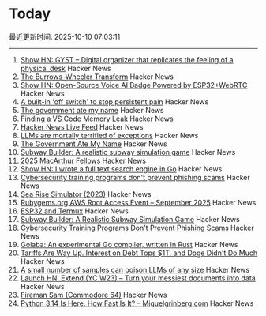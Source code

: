 # Today

最近更新时间: 2025-10-10 07:03:11

--- 
1. [Show HN: GYST – Digital organizer that replicates the feeling of a physical desk](https://gyst.fr/) Hacker News
2. [The Burrows-Wheeler Transform](https://sandbox.bio/concepts/bwt) Hacker News
3. [Show HN: Open-Source Voice AI Badge Powered by ESP32+WebRTC](https://github.com/VapiAI/vapicon-2025-hardware-workshop) Hacker News
4. [A built-in 'off switch' to stop persistent pain](https://penntoday.upenn.edu/news/select-neurons-brainstem-may-hold-key-treating-chronic-pain) Hacker News
5. [The government ate my name](https://slate.com/life/2025/10/passport-name-change-united-states-mexico-spain-immigration.html) Hacker News
6. [Finding a VS Code Memory Leak](https://randomascii.wordpress.com/2025/10/09/finding-a-vs-code-memory-leak/) Hacker News
7. [Hacker News Live Feed](https://jerbear2008.github.io/hn-live/) Hacker News
8. [LLMs are mortally terrified of exceptions](https://twitter.com/karpathy/status/1976077806443569355) Hacker News
9. [The Government Ate My Name](https://slate.com/life/2025/10/passport-name-change-united-states-mexico-spain-immigration.html) Hacker News
10. [Subway Builder: A realistic subway simulation game](https://www.subwaybuilder.com/) Hacker News
11. [2025 MacArthur Fellows](https://www.macfound.org/programs/awards/fellows/) Hacker News
12. [Show HN: I wrote a full text search engine in Go](https://github.com/wizenheimer/blaze) Hacker News
13. [Cybersecurity training programs don't prevent phishing scams](https://today.ucsd.edu/story/cybersecurity-training-programs-dont-prevent-employees-from-falling-for-phishing-scams) Hacker News
14. [Sea Rise Simulator (2023)](https://nagix.github.io/sea-level-rise-3d-map/) Hacker News
15. [Rubygems.org AWS Root Access Event – September 2025](https://rubycentral.org/news/rubygems-org-aws-root-access-event-september-2025/) Hacker News
16. [ESP32 and Termux](https://blog.gavide.dev/blog/esp32-and-termux) Hacker News
17. [Subway Builder: A Realistic Subway Simulation Game](https://www.subwaybuilder.com/) Hacker News
18. [Cybersecurity Training Programs Don't Prevent Phishing Scams](https://today.ucsd.edu/story/cybersecurity-training-programs-dont-prevent-employees-from-falling-for-phishing-scams) Hacker News
19. [Goiaba: An experimental Go compiler, written in Rust](https://github.com/raphamorim/goiaba) Hacker News
20. [Tariffs Are Way Up. Interest on Debt Tops $1T. and Doge Didn't Do Much](https://www.wsj.com/economy/federal-budget-fiscal-2025-e8d21595) Hacker News
21. [A small number of samples can poison LLMs of any size](https://www.anthropic.com/research/small-samples-poison) Hacker News
22. [Launch HN: Extend (YC W23) – Turn your messiest documents into data](https://www.extend.ai/) Hacker News
23. [Fireman Sam (Commodore 64)](http://retrovania-vgjunk.blogspot.com/2016/11/fireman-sam-commodore-64.html) Hacker News
24. [Python 3.14 Is Here. How Fast Is It? – Miguelgrinberg.com](https://blog.miguelgrinberg.com/post/python-3-14-is-here-how-fast-is-it) Hacker News
